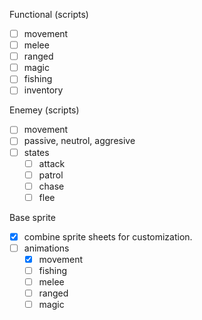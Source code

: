 Functional (scripts)
- [ ] movement
- [ ] melee
- [ ] ranged
- [ ] magic
- [ ] fishing
- [ ] inventory

Enemey (scripts)
- [ ] movement
- [ ] passive, neutrol, aggresive
- [ ] states
  - [ ] attack
  - [ ] patrol
  - [ ] chase
  - [ ] flee

Base sprite
- [x] combine sprite sheets for customization.
- [ ] animations
  - [x] movement 
  - [ ] fishing
  - [ ] melee
  - [ ] ranged
  - [ ] magic 
